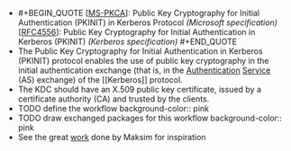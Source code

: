 - #+BEGIN_QUOTE
  [[MS-PKCA](https://learn.microsoft.com/en-us/openspecs/windows_protocols/ms-pkca/d0cf1763-3541-4008-a75f-a577fa5e8c5b)]: Public Key Cryptography for Initial Authentication (PKINIT) in Kerberos Protocol *(Microsoft specification)*
  [[RFC4556](https://datatracker.ietf.org/doc/html/rfc4556)]: Public Key Cryptography for Initial Authentication in Kerberos (PKINIT) *(Kerberos specification)*
  #+END_QUOTE
- The Public Key Cryptography for Initial Authentication in Kerberos (PKINIT) protocol enables the use of public key cryptography in the initial authentication exchange (that is, in the [Authentication](((6564d528-ff73-410b-a538-c3dbcd9d039e))) [Service](((6564d528-4967-4c86-82aa-9168c47ab29c))) (AS) exchange) of the [[Kerberos]] protocol.
- The KDC should have an X.509 public key certificate, issued by a certificate authority (CA) and trusted by the clients.
- TODO define the workflow
  background-color:: pink
- TODO draw exchanged packages for this workflow
  background-color:: pink
- See the great [work](https://www.chudamax.com/posts/kerberos-102-overview/#pkinit) done by Maksim for inspiration